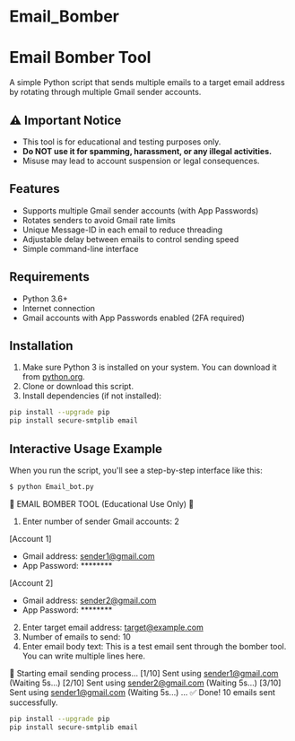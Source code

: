 # Email_Bomber

# Email Bomber Tool

A simple Python script that sends multiple emails to a target email address by rotating through multiple Gmail sender accounts.

## ⚠️ Important Notice

- This tool is for educational and testing purposes only.
- **Do NOT use it for spamming, harassment, or any illegal activities.**
- Misuse may lead to account suspension or legal consequences.

## Features

- Supports multiple Gmail sender accounts (with App Passwords)
- Rotates senders to avoid Gmail rate limits
- Unique Message-ID in each email to reduce threading
- Adjustable delay between emails to control sending speed
- Simple command-line interface

## Requirements

- Python 3.6+
- Internet connection
- Gmail accounts with App Passwords enabled (2FA required)

## Installation

1. Make sure Python 3 is installed on your system. You can download it from [python.org](https://python.org).
2. Clone or download this script.
3. Install dependencies (if not installed):


```bash
pip install --upgrade pip
pip install secure-smtplib email
```


## Interactive Usage Example

When you run the script, you'll see a step-by-step interface like this:

```bash
$ python Email_bot.py
```
📧 EMAIL BOMBER TOOL (Educational Use Only) 📧

1. Enter number of sender Gmail accounts: 2

[Account 1]
- Gmail address: sender1@gmail.com
- App Password: ********

[Account 2] 
- Gmail address: sender2@gmail.com
- App Password: ********

2. Enter target email address: target@example.com
3. Number of emails to send: 10
4. Enter email body text:
   This is a test email sent through the bomber tool.
   You can write multiple lines here.

🚀 Starting email sending process...
[1/10] Sent using sender1@gmail.com (Waiting 5s...)
[2/10] Sent using sender2@gmail.com (Waiting 5s...)
[3/10] Sent using sender1@gmail.com (Waiting 5s...)
...
✅ Done! 10 emails sent successfully.

```bash
pip install --upgrade pip
pip install secure-smtplib email
